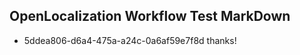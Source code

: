 ## OpenLocalization Workflow Test MarkDown
* 5ddea806-d6a4-475a-a24c-0a6af59e7f8d thanks!

<!--HONumber=Aug16_HO4-->


